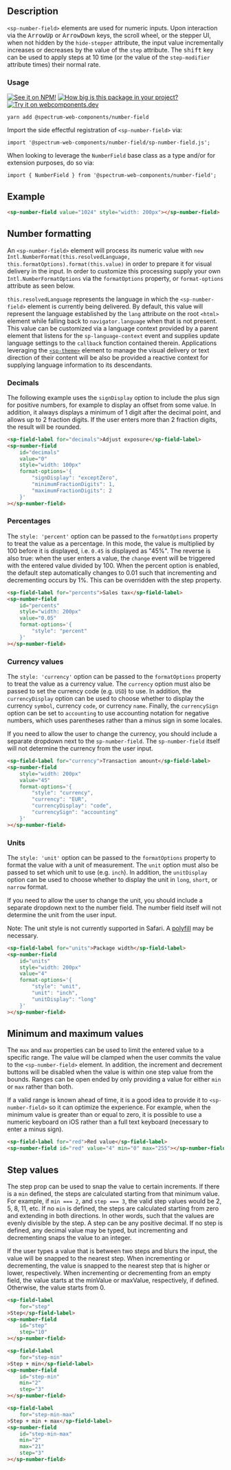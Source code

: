 ## Description

`<sp-number-field>` elements are used for numeric inputs. Upon interaction via the <kbd>ArrowUp</kbd> or <kbd>ArrowDown</kbd> keys, the scroll wheel, or the stepper UI, when not hidden by the `hide-stepper` attribute, the input value incrementally increases or decreases by the value of the `step` attribute. The <kbd>shift</kbd> key can be used to apply steps at 10 time (or the value of the `step-modifier` attribute times) their normal rate.

### Usage

[![See it on NPM!](https://img.shields.io/npm/v/@spectrum-web-components/number-field?style=for-the-badge)](https://www.npmjs.com/package/@spectrum-web-components/number-field)
[![How big is this package in your project?](https://img.shields.io/bundlephobia/minzip/@spectrum-web-components/number-field?style=for-the-badge)](https://bundlephobia.com/result?p=@spectrum-web-components/number-field)
[![Try it on webcomponents.dev](https://img.shields.io/badge/Try%20it%20on-webcomponents.dev-green?style=for-the-badge)](https://webcomponents.dev/edit/TXlwVZIWMyzDa0XPl4tq/src/index.ts)

```
yarn add @spectrum-web-components/number-field
```

Import the side effectful registration of `<sp-number-field>` via:

```
import '@spectrum-web-components/number-field/sp-number-field.js';
```

When looking to leverage the `NumberField` base class as a type and/or for extension purposes, do so via:

```
import { NumberField } from '@spectrum-web-components/number-field';
```

## Example

```html
<sp-number-field value="1024" style="width: 200px"></sp-number-field>
```

## Number formatting

An `<sp-number-field>` element will process its numeric value with `new Intl.NumberFormat(this.resolvedLanguage, this.formatOptions).format(this.value)` in order to prepare it for visual delivery in the input. In order to customize this processing supply your own `Intl.NumberFormatOptions` via the `formatOptions` property, or `format-options` attribute as seen below.

`this.resolvedLanguage` represents the language in which the `<sp-number-field>` element is currently being delivered. By default, this value will represent the language established by the `lang` attribute on the root `<html>` element while falling back to `navigator.language` when that is not present. This value can be customized via a language context provided by a parent element that listens for the `sp-language-context` event and supplies update language settings to the `callback` function contained therein. Applications leveraging the [`<sp-theme>`](./components/theme) element to manage the visual delivery or text direction of their content will be also be provided a reactive context for supplying language information to its descendants.

### Decimals

The following example uses the `signDisplay` option to include the plus sign for positive numbers, for example to display an offset from some value. In addition, it always displays a minimum of 1 digit after the decimal point, and allows up to 2 fraction digits. If the user enters more than 2 fraction digits, the result will be rounded.

```html
<sp-field-label for="decimals">Adjust exposure</sp-field-label>
<sp-number-field
    id="decimals"
    value="0"
    style="width: 100px"
    format-options='{
        "signDisplay": "exceptZero",
        "minimumFractionDigits": 1,
        "maximumFractionDigits": 2
    }'
></sp-number-field>
```

### Percentages

The `style: 'percent'` option can be passed to the `formatOptions` property to treat the value as a percentage. In this mode, the value is multiplied by 100 before it is displayed, i.e. `0.45` is displayed as "45%". The reverse is also true: when the user enters a value, the `change` event will be triggered with the entered value divided by 100. When the percent option is enabled, the default step automatically changes to 0.01 such that incrementing and decrementing occurs by 1%. This can be overridden with the step property.

```html
<sp-field-label for="percents">Sales tax</sp-field-label>
<sp-number-field
    id="percents"
    style="width: 200px"
    value="0.05"
    format-options='{
        "style": "percent"
    }'
></sp-number-field>
```

### Currency values

The `style: 'currency'` option can be passed to the `formatOptions` property to treat the value as a currency value. The `currency` option must also be passed to set the currency code (e.g. `USD`) to use. In addition, the `currencyDisplay` option can be used to choose whether to display the currency `symbol`, currency `code`, or currency `name`. Finally, the `currencySign` option can be set to `accounting` to use accounting notation for negative numbers, which uses parentheses rather than a minus sign in some locales.

If you need to allow the user to change the currency, you should include a separate dropdown next to the `sp-number-field`. The `sp-number-field` itself will not determine the currency from the user input.

```html
<sp-field-label for="currency">Transaction amount</sp-field-label>
<sp-number-field
    style="width: 200px"
    value="45"
    format-options='{
        "style": "currency",
        "currency": "EUR",
        "currencyDisplay": "code",
        "currencySign": "accounting"
    }'
></sp-number-field>
```

### Units

The `style: 'unit'` option can be passed to the `formatOptions` property to format the value with a unit of measurement. The `unit` option must also be passed to set which unit to use (e.g. `inch`). In addition, the `unitDisplay` option can be used to choose whether to display the unit in `long`, `short`, or `narrow` format.

If you need to allow the user to change the unit, you should include a separate dropdown next to the number field. The number field itself will not determine the unit from the user input.

Note: The unit style is not currently supported in Safari. A [polyfill](https://formatjs.io/docs/polyfills/intl-numberformat/) may be necessary.

```html
<sp-field-label for="units">Package width</sp-field-label>
<sp-number-field
    id="units"
    style="width: 200px"
    value="4"
    format-options='{
        "style": "unit",
        "unit": "inch",
        "unitDisplay": "long"
    }'
></sp-number-field>
```

## Minimum and maximum values

The `max` and `max` properties can be used to limit the entered value to a specific range. The value will be clamped when the user commits the value to the `<sp-number-field>` element. In addition, the increment and decrement buttons will be disabled when the value is within one step value from the bounds. Ranges can be open ended by only providing a value for either `min` or `max` rather than both.

If a valid range is known ahead of time, it is a good idea to provide it to `<sp-number-field>` so it can optimize the experience. For example, when the minimum value is greater than or equal to zero, it is possible to use a numeric keyboard on iOS rather than a full text keyboard (necessary to enter a minus sign).

```html
<sp-field-label for="red">Red value</sp-field-label>
<sp-number-field id="red" value="4" min="0" max="255"></sp-number-field>
```

## Step values

The step prop can be used to snap the value to certain increments. If there is a `min` defined, the steps are calculated starting from that minimum value. For example, if `min === 2`, and `step === 3`, the valid step values would be 2, 5, 8, 11, etc. If no `min` is defined, the steps are calculated starting from zero and extending in both directions. In other words, such that the values are evenly divisible by the step. A step can be any positive decimal. If no step is defined, any decimal value may be typed, but incrementing and decrementing snaps the value to an integer.

If the user types a value that is between two steps and blurs the input, the value will be snapped to the nearest step. When incrementing or decrementing, the value is snapped to the nearest step that is higher or lower, respectively. When incrementing or decrementing from an empty field, the value starts at the minValue or maxValue, respectively, if defined. Otherwise, the value starts from 0.

<!-- prettier-ignore -->
```html
<sp-field-label
    for="step"
>Step</sp-field-label>
<sp-number-field
    id="step"
    step="10"
></sp-number-field>

<sp-field-label
    for="step-min"
>Step + min</sp-field-label>
<sp-number-field
    id="step-min"
    min="2"
    step="3"
></sp-number-field>

<sp-field-label
    for="step-min-max"
>Step + min + max</sp-field-label>
<sp-number-field
    id="step-min-max"
    min="2"
    max="21"
    step="3"
></sp-number-field>
```
